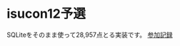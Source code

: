 # isucon12予選
SQLiteをそのまま使って28,957点とる実装です。
[参加記録](https://tmokmss.hatenablog.com/entry/20220724/1658660417)
